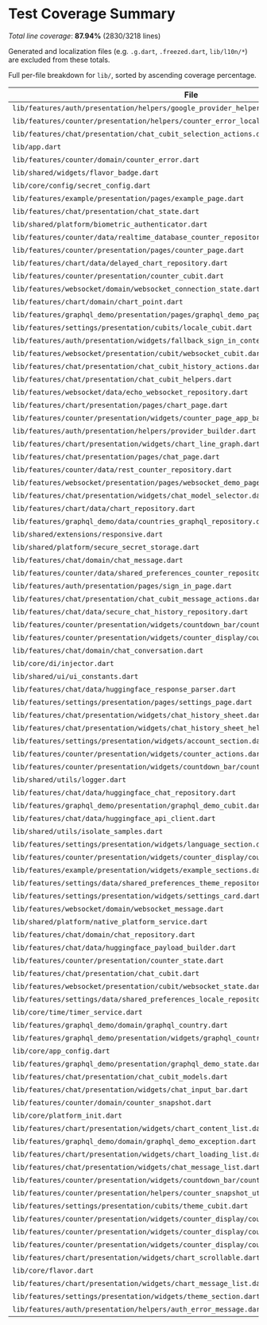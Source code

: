 # Test Coverage Summary
*Total line coverage*: **87.94%** (2830/3218 lines)

Generated and localization files (e.g. `.g.dart`, `.freezed.dart`, `lib/l10n/*`) are excluded from these totals.

Full per-file breakdown for `lib/`, sorted by ascending coverage percentage.

| File | Coverage | Covered/Total |
| --- | ---: | ---: |
| `lib/features/auth/presentation/helpers/google_provider_helper.dart` | 0.00% | 0/16 |
| `lib/features/counter/presentation/helpers/counter_error_localizer.dart` | 0.00% | 0/8 |
| `lib/features/chat/presentation/chat_cubit_selection_actions.dart` | 54.17% | 13/24 |
| `lib/app.dart` | 60.00% | 48/80 |
| `lib/features/counter/domain/counter_error.dart` | 62.50% | 10/16 |
| `lib/shared/widgets/flavor_badge.dart` | 74.19% | 23/31 |
| `lib/core/config/secret_config.dart` | 75.00% | 60/80 |
| `lib/features/example/presentation/pages/example_page.dart` | 75.00% | 96/128 |
| `lib/features/chat/presentation/chat_state.dart` | 77.78% | 7/9 |
| `lib/shared/platform/biometric_authenticator.dart` | 78.57% | 11/14 |
| `lib/features/counter/data/realtime_database_counter_repository.dart` | 79.41% | 54/68 |
| `lib/features/counter/presentation/pages/counter_page.dart` | 79.76% | 67/84 |
| `lib/features/chart/data/delayed_chart_repository.dart` | 80.00% | 4/5 |
| `lib/features/counter/presentation/counter_cubit.dart` | 80.95% | 85/105 |
| `lib/features/websocket/domain/websocket_connection_state.dart` | 81.82% | 9/11 |
| `lib/features/chart/domain/chart_point.dart` | 81.82% | 9/11 |
| `lib/features/graphql_demo/presentation/pages/graphql_demo_page.dart` | 82.93% | 68/82 |
| `lib/features/settings/presentation/cubits/locale_cubit.dart` | 83.33% | 10/12 |
| `lib/features/auth/presentation/widgets/fallback_sign_in_content.dart` | 83.33% | 20/24 |
| `lib/features/websocket/presentation/cubit/websocket_cubit.dart` | 83.33% | 35/42 |
| `lib/features/chat/presentation/chat_cubit_history_actions.dart` | 83.95% | 68/81 |
| `lib/features/chat/presentation/chat_cubit_helpers.dart` | 84.00% | 42/50 |
| `lib/features/websocket/data/echo_websocket_repository.dart` | 84.38% | 54/64 |
| `lib/features/chart/presentation/pages/chart_page.dart` | 84.38% | 27/32 |
| `lib/features/counter/presentation/widgets/counter_page_app_bar.dart` | 84.62% | 22/26 |
| `lib/features/auth/presentation/helpers/provider_builder.dart` | 85.71% | 12/14 |
| `lib/features/chart/presentation/widgets/chart_line_graph.dart` | 86.11% | 31/36 |
| `lib/features/chat/presentation/pages/chat_page.dart` | 87.14% | 61/70 |
| `lib/features/counter/data/rest_counter_repository.dart` | 87.16% | 95/109 |
| `lib/features/websocket/presentation/pages/websocket_demo_page.dart` | 87.31% | 117/134 |
| `lib/features/chat/presentation/widgets/chat_model_selector.dart` | 87.50% | 28/32 |
| `lib/features/chart/data/chart_repository.dart` | 88.10% | 37/42 |
| `lib/features/graphql_demo/data/countries_graphql_repository.dart` | 89.47% | 51/57 |
| `lib/shared/extensions/responsive.dart` | 89.66% | 26/29 |
| `lib/shared/platform/secure_secret_storage.dart` | 89.66% | 26/29 |
| `lib/features/chat/domain/chat_message.dart` | 90.00% | 9/10 |
| `lib/features/counter/data/shared_preferences_counter_repository.dart` | 90.32% | 56/62 |
| `lib/features/auth/presentation/pages/sign_in_page.dart` | 90.63% | 29/32 |
| `lib/features/chat/presentation/chat_cubit_message_actions.dart` | 91.11% | 41/45 |
| `lib/features/chat/data/secure_chat_history_repository.dart` | 91.30% | 21/23 |
| `lib/features/counter/presentation/widgets/countdown_bar/countdown_bar.dart` | 91.30% | 21/23 |
| `lib/features/counter/presentation/widgets/counter_display/counter_display.dart` | 91.67% | 33/36 |
| `lib/features/chat/domain/chat_conversation.dart` | 92.86% | 39/42 |
| `lib/core/di/injector.dart` | 93.02% | 40/43 |
| `lib/shared/ui/ui_constants.dart` | 93.10% | 27/29 |
| `lib/features/chat/data/huggingface_response_parser.dart` | 93.18% | 41/44 |
| `lib/features/settings/presentation/pages/settings_page.dart` | 93.33% | 14/15 |
| `lib/features/chat/presentation/widgets/chat_history_sheet.dart` | 93.40% | 99/106 |
| `lib/features/chat/presentation/widgets/chat_history_sheet_helpers.dart` | 93.75% | 30/32 |
| `lib/features/settings/presentation/widgets/account_section.dart` | 93.94% | 62/66 |
| `lib/features/counter/presentation/widgets/counter_actions.dart` | 95.45% | 21/22 |
| `lib/features/counter/presentation/widgets/countdown_bar/countdown_bar_content.dart` | 95.45% | 42/44 |
| `lib/shared/utils/logger.dart` | 95.65% | 22/23 |
| `lib/features/chat/data/huggingface_chat_repository.dart` | 96.15% | 25/26 |
| `lib/features/graphql_demo/presentation/graphql_demo_cubit.dart` | 96.30% | 52/54 |
| `lib/features/chat/data/huggingface_api_client.dart` | 96.36% | 53/55 |
| `lib/shared/utils/isolate_samples.dart` | 96.43% | 27/28 |
| `lib/features/settings/presentation/widgets/language_section.dart` | 96.55% | 28/29 |
| `lib/features/counter/presentation/widgets/counter_display/counter_display_card.dart` | 97.06% | 33/34 |
| `lib/features/example/presentation/widgets/example_sections.dart` | 98.75% | 79/80 |
| `lib/features/settings/data/shared_preferences_theme_repository.dart` | 100.00% | 16/16 |
| `lib/features/settings/presentation/widgets/settings_card.dart` | 100.00% | 22/22 |
| `lib/features/websocket/domain/websocket_message.dart` | 100.00% | 3/3 |
| `lib/shared/platform/native_platform_service.dart` | 100.00% | 31/31 |
| `lib/features/chat/domain/chat_repository.dart` | 100.00% | 4/4 |
| `lib/features/chat/data/huggingface_payload_builder.dart` | 100.00% | 16/16 |
| `lib/features/counter/presentation/counter_state.dart` | 100.00% | 6/6 |
| `lib/features/chat/presentation/chat_cubit.dart` | 100.00% | 11/11 |
| `lib/features/websocket/presentation/cubit/websocket_state.dart` | 100.00% | 21/21 |
| `lib/features/settings/data/shared_preferences_locale_repository.dart` | 100.00% | 19/19 |
| `lib/core/time/timer_service.dart` | 100.00% | 6/6 |
| `lib/features/graphql_demo/domain/graphql_country.dart` | 100.00% | 4/4 |
| `lib/features/graphql_demo/presentation/widgets/graphql_country_card.dart` | 100.00% | 31/31 |
| `lib/core/app_config.dart` | 100.00% | 32/32 |
| `lib/features/graphql_demo/presentation/graphql_demo_state.dart` | 100.00% | 5/5 |
| `lib/features/chat/presentation/chat_cubit_models.dart` | 100.00% | 18/18 |
| `lib/features/chat/presentation/widgets/chat_input_bar.dart` | 100.00% | 23/23 |
| `lib/features/counter/domain/counter_snapshot.dart` | 100.00% | 2/2 |
| `lib/core/platform_init.dart` | 100.00% | 8/8 |
| `lib/features/chart/presentation/widgets/chart_content_list.dart` | 100.00% | 19/19 |
| `lib/features/graphql_demo/domain/graphql_demo_exception.dart` | 100.00% | 3/3 |
| `lib/features/chart/presentation/widgets/chart_loading_list.dart` | 100.00% | 18/18 |
| `lib/features/chat/presentation/widgets/chat_message_list.dart` | 100.00% | 52/52 |
| `lib/features/counter/presentation/widgets/countdown_bar/countdown_status.dart` | 100.00% | 26/26 |
| `lib/features/counter/presentation/helpers/counter_snapshot_utils.dart` | 100.00% | 13/13 |
| `lib/features/settings/presentation/cubits/theme_cubit.dart` | 100.00% | 15/15 |
| `lib/features/counter/presentation/widgets/counter_display/counter_last_changed_text.dart` | 100.00% | 9/9 |
| `lib/features/counter/presentation/widgets/counter_display/counter_status_chip.dart` | 100.00% | 32/32 |
| `lib/features/counter/presentation/widgets/counter_display/counter_value_text.dart` | 100.00% | 12/12 |
| `lib/features/chart/presentation/widgets/chart_scrollable.dart` | 100.00% | 5/5 |
| `lib/core/flavor.dart` | 100.00% | 28/28 |
| `lib/features/chart/presentation/widgets/chart_message_list.dart` | 100.00% | 7/7 |
| `lib/features/settings/presentation/widgets/theme_section.dart` | 100.00% | 17/17 |
| `lib/features/auth/presentation/helpers/auth_error_message.dart` | 100.00% | 26/26 |
